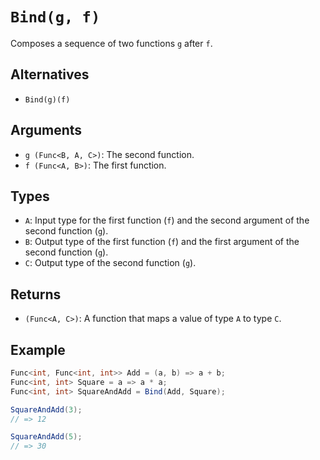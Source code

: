 # `Bind(g, f)`

Composes a sequence of two functions `g` after `f`.

## Alternatives

* `Bind(g)(f)`

## Arguments

* `g (Func<B, A, C>)`: The second function.
* `f (Func<A, B>)`: The first function.

## Types

* `A`: Input type for the first function (`f`) and the second argument of the second function (`g`).
* `B`: Output type of the first function (`f`) and the first argument of the second function (`g`).
* `C`: Output type of the second function (`g`).

## Returns

* `(Func<A, C>)`: A function that maps a value of type `A` to type `C`.

## Example

```csharp
Func<int, Func<int, int>> Add = (a, b) => a + b;
Func<int, int> Square = a => a * a;
Func<int, int> SquareAndAdd = Bind(Add, Square);

SquareAndAdd(3);
// => 12

SquareAndAdd(5);
// => 30
```
